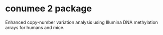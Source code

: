 conumee 2 package
================

Enhanced copy-number variation analysis using Illumina DNA methylation arrays for humans and mice.


